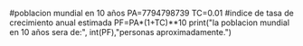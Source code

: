 #poblacion mundial en 10 años
PA=7794798739
TC=0.01 #indice de tasa de crecimiento anual estimada
PF=PA*(1+TC)**10
print("la poblacion mundial en 10 años sera de:", int(PF),"personas aproximadamente.")

